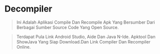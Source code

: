 # Decompiler
> Ini Adalah Aplikasi Compile Dan Recompile Apk Yang
Bersumber Dari Berbagai Sumber Source Code Yang Open Source.

>Terdapat Pula Link Android Studio, Aide Dan Java N-Ide.
Apktool Dan ShowJava Yang Siap Download.Dan
Link Compiler Dan Recompiler Online.
